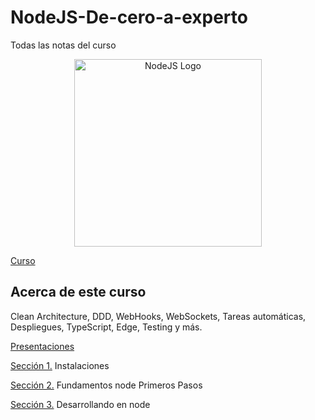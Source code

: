 # NodeJS-De-cero-a-experto
Todas las notas del curso

<p align="center">
  <a href="https://nodejs.org/en" target="blank"><img src="https://user-images.githubusercontent.com/3438503/260495760-ca5d8c24-b382-43d9-8fbe-d905b4b208f0.png" width="300" alt="NodeJS Logo" /></a>
</p>

[Curso](https://www.udemy.com/course/nodejs-de-cero-a-experto)

## Acerca de este curso
Clean Architecture, DDD, WebHooks, WebSockets, Tareas automáticas, Despliegues, TypeScript, Edge, Testing y más.

[Presentaciones](https://cursos.devtalles.com/pages/mas-talento)

[Sección 1.](./INSTALACIONES.md) Instalaciones

[Sección 2.](./Seccion2/README.md) Fundamentos node Primeros Pasos

[Sección 3.](./Seccion3/README.md) Desarrollando en node 
